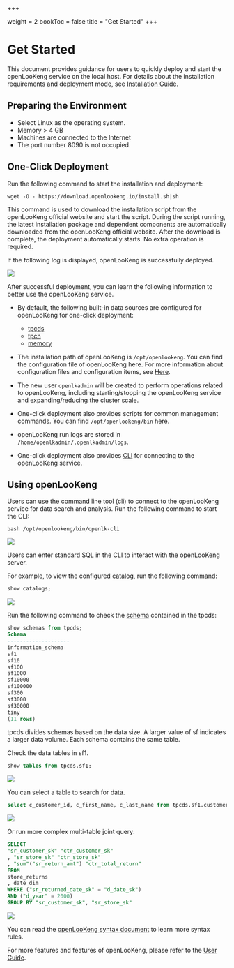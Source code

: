 +++

weight = 2
bookToc = false
title = "Get Started"
+++

# Get Started

This document provides guidance for users to quickly deploy and start the openLooKeng service on the local host. For details about the installation requirements and deployment mode, see [Installation Guide](https://openlookeng.io/docs/docs/installation.html).

## Preparing the Environment

* Select Linux as the operating system.
* Memory > 4 GB
* Machines are connected to the Internet
* The port number 8090 is not occupied.



## One-Click Deployment

Run the following command to start the installation and deployment:

```shell
wget -O - https://download.openlookeng.io/install.sh|sh
```

This command is used to download the installation script from the openLooKeng official website and start the script. During the script running, the latest installation package and dependent components are automatically downloaded from the openLooKeng official website. After the download is complete, the deployment automatically starts. No extra operation is required.

If the following log is displayed, openLooKeng is successfully deployed.

<img src="./images/BE670A8C-9EA4-461D-AD22-AF12849D72F0.png" >


After successful deployment, you can learn the following information to better use the openLooKeng service.

- By default, the following built-in data sources are configured for openLooKeng for one-click deployment:

  - [tpcds](https://openlookeng.io/docs/docs/connector/tpcds.html)
  - [tpch](https://openlookeng.io/docs/docs/connector/tpch.html)
  - [memory](https://openlookeng.io/docs/docs/connector/memory.html)

- The installation path of openLooKeng is `/opt/openlookeng`. You can find the configuration file of openLooKeng here. For more information about configuration files and configuration items, see [Here](https://openlookeng.io/docs/docs/installation/deployment.html).

- The new user `openlkadmin` will be created to perform operations related to openLooKeng, including starting/stopping the openLooKeng service and expanding/reducing the cluster scale.

- One-click deployment also provides scripts for common management commands. You can find `/opt/openlookeng/bin` here.

- openLooKeng run logs are stored in `/home/openlkadmin/.openlkadmin/logs`.

- One-click deployment also provides [CLI](https://openlookeng.io/docs/docs/installation/cli.html) for connecting to the openLooKeng service.



## Using openLooKeng

Users can use the command line tool (cli) to connect to the openLooKeng service for data search and analysis. Run the following command to start the CLI:

```shell
bash /opt/openlookeng/bin/openlk-cli
```

<img src="./images/cli.png" >


Users can enter standard SQL in the CLI to interact with the openLooKeng server.

For example, to view the configured [catalog](https://openlookeng.io/docs/docs/overview/concepts.html), run the following command:

```sql
show catalogs;
```

<img src="./images/catalogs.png" >

Run the following command to check the [schema](https://openlookeng.io/docs/docs/overview/concepts.html) contained in the tpcds:

```sql
show schemas from tpcds;
Schema
--------------------
information_schema
sf1
sf10
sf100
sf1000
sf10000
sf100000
sf300
sf3000
sf30000
tiny
(11 rows)
```

tpcds divides schemas based on the data size. A larger value of sf indicates a larger data volume. Each schema contains the same table.

Check the data tables in sf1.

```sql
show tables from tpcds.sf1;
```

<img src="./images/image-20200629140454598.png" >



You can select a table to search for data.

```sql
select c_customer_id, c_first_name, c_last_name from tpcds.sf1.customer limit 10;
```

<img src="./images/image-20200629141214172.png" >

Or run more complex multi-table joint query:

```sql
SELECT
"sr_customer_sk" "ctr_customer_sk"
, "sr_store_sk" "ctr_store_sk"
, "sum"("sr_return_amt") "ctr_total_return"
FROM
store_returns
, date_dim
WHERE ("sr_returned_date_sk" = "d_date_sk")
AND ("d_year" = 2000)
GROUP BY "sr_customer_sk", "sr_store_sk"
```

<img src="./images//image-20200629141757336.png" >

You can read the [openLooKeng syntax document](https://openlookeng.io/docs/docs/sql.html) to learn more syntax rules.

For more features and features of openLooKeng, please refer to the [User Guide](https://openlookeng.io/docs/docs/overview.html).




